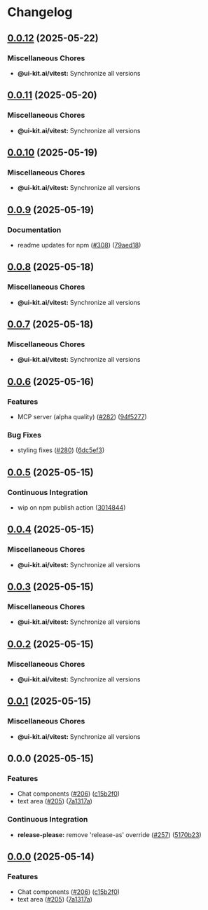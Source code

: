 # Changelog

## [0.0.12](https://github.com/alex-mcgovern/ui-kit.ai/compare/@ui-kit.ai/vitest@v0.0.11...@ui-kit.ai/vitest@v0.0.12) (2025-05-22)


### Miscellaneous Chores

* **@ui-kit.ai/vitest:** Synchronize all versions

## [0.0.11](https://github.com/alex-mcgovern/ui-kit.ai/compare/@ui-kit.ai/vitest@v0.0.10...@ui-kit.ai/vitest@v0.0.11) (2025-05-20)


### Miscellaneous Chores

* **@ui-kit.ai/vitest:** Synchronize all versions

## [0.0.10](https://github.com/alex-mcgovern/ui-kit.ai/compare/@ui-kit.ai/vitest@v0.0.9...@ui-kit.ai/vitest@v0.0.10) (2025-05-19)


### Miscellaneous Chores

* **@ui-kit.ai/vitest:** Synchronize all versions

## [0.0.9](https://github.com/alex-mcgovern/ui-kit.ai/compare/@ui-kit.ai/vitest@v0.0.8...@ui-kit.ai/vitest@v0.0.9) (2025-05-19)


### Documentation

* readme updates for npm ([#308](https://github.com/alex-mcgovern/ui-kit.ai/issues/308)) ([79aed18](https://github.com/alex-mcgovern/ui-kit.ai/commit/79aed186b2eb89e483da5f147c0db9596a349949))

## [0.0.8](https://github.com/alex-mcgovern/ui-kit.ai/compare/@ui-kit.ai/vitest@v0.0.7...@ui-kit.ai/vitest@v0.0.8) (2025-05-18)


### Miscellaneous Chores

* **@ui-kit.ai/vitest:** Synchronize all versions

## [0.0.7](https://github.com/alex-mcgovern/ui-kit.ai/compare/@ui-kit.ai/vitest@v0.0.6...@ui-kit.ai/vitest@v0.0.7) (2025-05-18)


### Miscellaneous Chores

* **@ui-kit.ai/vitest:** Synchronize all versions

## [0.0.6](https://github.com/alex-mcgovern/ui-kit.ai/compare/@ui-kit.ai/vitest@v0.0.5...@ui-kit.ai/vitest@v0.0.6) (2025-05-16)


### Features

* MCP server (alpha quality) ([#282](https://github.com/alex-mcgovern/ui-kit.ai/issues/282)) ([94f5277](https://github.com/alex-mcgovern/ui-kit.ai/commit/94f527783562e26f8a0b6c2e502ea6755c104fc6))


### Bug Fixes

* styling fixes ([#280](https://github.com/alex-mcgovern/ui-kit.ai/issues/280)) ([6dc5ef3](https://github.com/alex-mcgovern/ui-kit.ai/commit/6dc5ef3a733a9a40e559d91626e285c43ee2c13c))

## [0.0.5](https://github.com/alex-mcgovern/ui-kit.ai/compare/@ui-kit.ai/vitest@v0.0.4...@ui-kit.ai/vitest@v0.0.5) (2025-05-15)


### Continuous Integration

* wip on npm publish action ([3014844](https://github.com/alex-mcgovern/ui-kit.ai/commit/301484489287eb14713b16a28fba686e5c5040eb))

## [0.0.4](https://github.com/alex-mcgovern/ui-kit.ai/compare/@ui-kit.ai/vitest@v0.0.3...@ui-kit.ai/vitest@v0.0.4) (2025-05-15)


### Miscellaneous Chores

* **@ui-kit.ai/vitest:** Synchronize all versions

## [0.0.3](https://github.com/alex-mcgovern/ui-kit.ai/compare/@ui-kit.ai/vitest@v0.0.2...@ui-kit.ai/vitest@v0.0.3) (2025-05-15)


### Miscellaneous Chores

* **@ui-kit.ai/vitest:** Synchronize all versions

## [0.0.2](https://github.com/alex-mcgovern/ui-kit.ai/compare/@ui-kit.ai/vitest@v0.0.1...@ui-kit.ai/vitest@v0.0.2) (2025-05-15)


### Miscellaneous Chores

* **@ui-kit.ai/vitest:** Synchronize all versions

## [0.0.1](https://github.com/alex-mcgovern/ui-kit.ai/compare/@ui-kit.ai/vitest@v0.0.0...@ui-kit.ai/vitest@v0.0.1) (2025-05-15)


### Miscellaneous Chores

* **@ui-kit.ai/vitest:** Synchronize all versions

## 0.0.0 (2025-05-15)


### Features

* Chat components ([#206](https://github.com/alex-mcgovern/ui-kit.ai/issues/206)) ([c15b2f0](https://github.com/alex-mcgovern/ui-kit.ai/commit/c15b2f0df4dbd0c4123a08504704804689511259))
* text area ([#205](https://github.com/alex-mcgovern/ui-kit.ai/issues/205)) ([7a1317a](https://github.com/alex-mcgovern/ui-kit.ai/commit/7a1317a9b9a7b997e97ab59c60c16f78bedf9724))


### Continuous Integration

* **release-please:** remove 'release-as' override ([#257](https://github.com/alex-mcgovern/ui-kit.ai/issues/257)) ([5170b23](https://github.com/alex-mcgovern/ui-kit.ai/commit/5170b236357566805253a8cfa35c5d57995e49a7))

## [0.0.0](https://github.com/alex-mcgovern/ui-kit.ai/compare/@ui-kit.ai/vitest-v0.0.0-alpha.3...@ui-kit.ai/vitest@v0.0.0) (2025-05-14)


### Features

* Chat components ([#206](https://github.com/alex-mcgovern/ui-kit.ai/issues/206)) ([c15b2f0](https://github.com/alex-mcgovern/ui-kit.ai/commit/c15b2f0df4dbd0c4123a08504704804689511259))
* text area ([#205](https://github.com/alex-mcgovern/ui-kit.ai/issues/205)) ([7a1317a](https://github.com/alex-mcgovern/ui-kit.ai/commit/7a1317a9b9a7b997e97ab59c60c16f78bedf9724))
